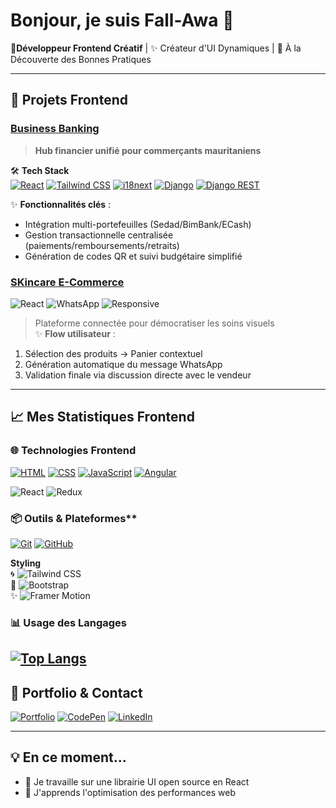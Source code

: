 # Bonjour, je suis Fall-Awa 👋

🎨**Développeur Frontend Créatif** | ✨ Créateur d'UI Dynamiques | 🚀 À la Découverte des Bonnes Pratiques


---


## 🎯 Projets Frontend

### [Business Banking](https://lien-projet.com)  
> **Hub financier unifié pour commerçants mauritaniens**  

🛠️ **Tech Stack**  
[![React](https://img.shields.io/badge/-React-61DAFB?logo=react&logoColor=white)](https://react.dev)
[![Tailwind CSS](https://img.shields.io/badge/-Tailwind%20CSS-06B6D4?logo=tailwind-css&logoColor=white)](https://tailwindcss.com)
[![i18next](https://img.shields.io/badge/-i18next-26A69A?logo=icloud&logoColor=white)](https://www.i18next.com)
[![Django](https://img.shields.io/badge/-Django-092E20?logo=django&logoColor=white)](https://www.djangoproject.com)
[![Django REST](https://img.shields.io/badge/-Django%20REST-FF1709?logo=django&logoColor=white)](https://www.django-rest-framework.org)

✨ **Fonctionnalités clés** :  
- Intégration multi-portefeuilles (Sedad/BimBank/ECash)  
- Gestion transactionnelle centralisée (paiements/remboursements/retraits)  
- Génération de codes QR et suivi budgétaire simplifié  
### [SKincare E-Commerce](https://lien-projet.com)  
![React](https://img.shields.io/badge/-React-61DAFB?logo=react&logoColor=black) 
![WhatsApp](https://img.shields.io/badge/-WhatsApp-25D366?logo=whatsapp&logoColor=white) 
![Responsive](https://img.shields.io/badge/-Responsive-3DDC84?logo=web-components&logoColor=white)

> Plateforme connectée pour démocratiser les soins visuels  
✨ **Flow utilisateur** :  
1. Sélection des produits → Panier contextuel  
2. Génération automatique du message WhatsApp  
3. Validation finale via discussion directe avec le vendeur  
---

## 📈 Mes Statistiques Frontend


### 🌐 Technologies Frontend
[![HTML](https://img.shields.io/badge/HTML5-Expert-E34F26?logo=html5)](https://developer.mozilla.org/fr/docs/Web/HTML)
[![CSS](https://img.shields.io/badge/CSS3-Expert-1572B6?logo=css3)](https://developer.mozilla.org/fr/docs/Web/CSS)
[![JavaScript](https://img.shields.io/badge/JavaScript-Avancé-F7DF1E?logo=javascript)](https://developer.mozilla.org/fr/docs/Web/JavaScript)
[![Angular](https://img.shields.io/badge/Angular-Intermediaire-DD0031?logo=angular)](https://angular.io/)

![React](https://img.shields.io/badge/-React-61DAFB?logo=react&logoColor=black)
![Redux](https://img.shields.io/badge/-Redux-764ABC?logo=redux&logoColor=white)





### 📦 Outils & Plateformes**  
[![Git](https://img.shields.io/badge/-Git-F05032?logo=git&logoColor=white)](https://git-scm.com)
[![GitHub](https://img.shields.io/badge/-GitHub-181717?logo=github&logoColor=white)](https://github.com)

**Styling**  
🌀 ![Tailwind CSS](https://img.shields.io/badge/-Tailwind_CSS-06B6D4?logo=tailwind-css&logoColor=white)  
🚀 ![Bootstrap](https://img.shields.io/badge/-Bootstrap-7952B3?logo=bootstrap&logoColor=white)  
✨ ![Framer Motion](https://img.shields.io/badge/-Framer_Motion-0055FF?logo=framer&logoColor=white) 

### 📊 Usage des Langages
[![Top Langs](https://github-readme-stats.vercel.app/api/top-langs/?username=USERNAME&layout=compact&theme=vision-friendly-dark)](https://github.com/anuraghazra/github-readme-stats)
---

## 🎨 Portfolio & Contact

[![Portfolio](https://img.shields.io/badge/🌐_Portfolio-FF4088?style=for-the-badge)](https://votre-portfolio.com)
[![CodePen](https://img.shields.io/badge/-CodePen-000000?logo=codepen&logoColor=white)](https://codepen.io/votre-profil)
[![LinkedIn](https://img.shields.io/badge/-LinkedIn-0A66C2?logo=linkedin&logoColor=white)](https://linkedin.com/in/votre-profil)

---

## 💡 En ce moment...
- 🔭 Je travaille sur une librairie UI open source en React
- 🌱 J'apprends  l'optimisation des performances web
